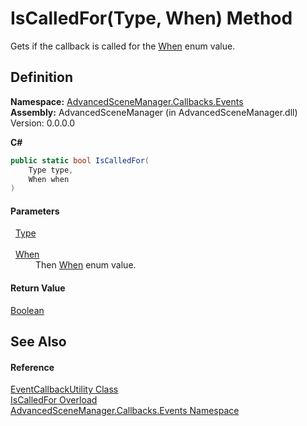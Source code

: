 # IsCalledFor(Type, When) Method


Gets if the callback is called for the <a href="T_AdvancedSceneManager_Core_Callbacks_When">When</a> enum value.



## Definition
**Namespace:** <a href="N_AdvancedSceneManager_Callbacks_Events">AdvancedSceneManager.Callbacks.Events</a>  
**Assembly:** AdvancedSceneManager (in AdvancedSceneManager.dll) Version: 0.0.0.0

**C#**
``` C#
public static bool IsCalledFor(
	Type type,
	When when
)
```



#### Parameters
<dl><dt>  <a href="https://learn.microsoft.com/dotnet/api/system.type" target="_blank" rel="noopener noreferrer">Type</a></dt><dd> </dd><dt>  <a href="T_AdvancedSceneManager_Core_Callbacks_When">When</a></dt><dd>Then <a href="T_AdvancedSceneManager_Core_Callbacks_When">When</a> enum value.</dd></dl>

#### Return Value
<a href="https://learn.microsoft.com/dotnet/api/system.boolean" target="_blank" rel="noopener noreferrer">Boolean</a>

## See Also


#### Reference
<a href="T_AdvancedSceneManager_Callbacks_Events_EventCallbackUtility">EventCallbackUtility Class</a>  
<a href="Overload_AdvancedSceneManager_Callbacks_Events_EventCallbackUtility_IsCalledFor">IsCalledFor Overload</a>  
<a href="N_AdvancedSceneManager_Callbacks_Events">AdvancedSceneManager.Callbacks.Events Namespace</a>  
